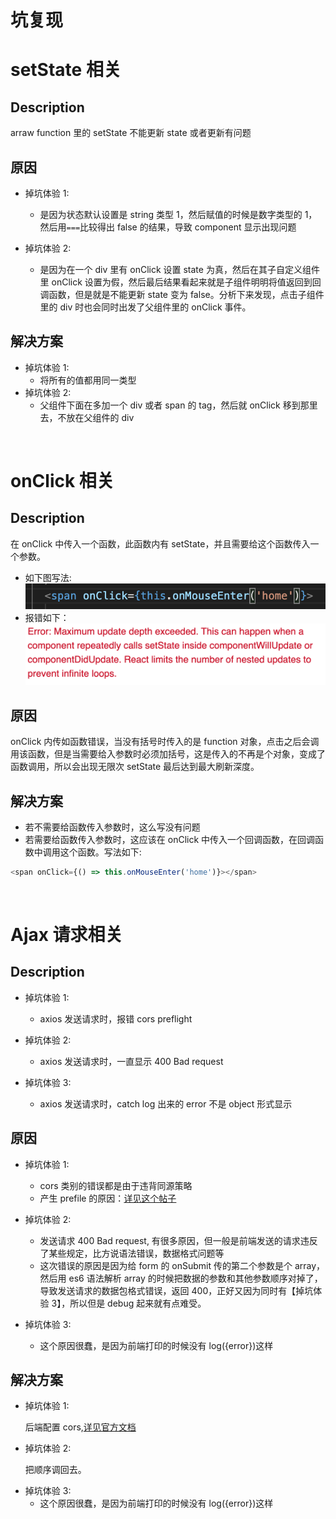 # 坑复现

# setState 相关

## Description

arraw function 里的 setState 不能更新 state 或者更新有问题

## 原因

-   掉坑体验 1:

    -   是因为状态默认设置是 string 类型 1，然后赋值的时候是数字类型的 1，然后用`===`比较得出 false 的结果，导致 component 显示出现问题

-   掉坑体验 2:
    -   是因为在一个 div 里有 onClick 设置 state 为真，然后在其子自定义组件里 onClick 设置为假，然后最后结果看起来就是子组件明明将值返回到回调函数，但是就是不能更新 state 变为 false。分析下来发现，点击子组件里的 div 时也会同时出发了父组件里的 onClick 事件。

## 解决方案

-   掉坑体验 1:
    -   将所有的值都用同一类型
-   掉坑体验 2:
    -   父组件下面在多加一个 div 或者 span 的 tag，然后就 onClick 移到那里去，不放在父组件的 div

<br/>

# onClick 相关

## Description

在 onClick 中传入一个函数，此函数内有 setState，并且需要给这个函数传入一个参数。

-   如下图写法:
    ![](./statics/onClick1.png)
-   报错如下：
    ![](./statics/onClick-error1.png)

## 原因

onClick 内传如函数错误，当没有括号时传入的是 function 对象，点击之后会调用该函数，但是当需要给入参数时必须加括号，这是传入的不再是个对象，变成了函数调用，所以会出现无限次 setState 最后达到最大刷新深度。

## 解决方案

-   若不需要给函数传入参数时，这么写没有问题
-   若需要给函数传入参数时，这应该在 onClick 中传入一个回调函数，在回调函数中调用这个函数。写法如下:

```javascript
<span onClick={() => this.onMouseEnter('home')}></span>
```

<br/>

# Ajax 请求相关

## Description

-   掉坑体验 1:

    -   axios 发送请求时，报错 cors preflight

-   掉坑体验 2:

    -   axios 发送请求时，一直显示 400 Bad request

-   掉坑体验 3:
    -   axios 发送请求时，catch log 出来的 error 不是 object 形式显示

## 原因

-   掉坑体验 1:

    -   cors 类别的错误都是由于违背同源策略
    -   产生 prefile 的原因：[详见这个帖子](https://stackoverflow.com/questions/29954037/why-is-an-options-request-sent-and-can-i-disable-it)

-   掉坑体验 2:

    -   发送请求 400 Bad request, 有很多原因，但一般是前端发送的请求违反了某些规定，比方说语法错误，数据格式问题等
    -   这次错误的原因是因为给 form 的 onSubmit 传的第二个参数是个 array，然后用 es6 语法解析 array 的时候把数据的参数和其他参数顺序对掉了，导致发送请求的数据包格式错误，返回 400，正好又因为同时有【掉坑体验 3】，所以但是 debug 起来就有点难受。

-   掉坑体验 3:
    -   这个原因很蠢，是因为前端打印的时候没有 log({error})这样

## 解决方案

-   掉坑体验 1:

    后端配置 cors,[详见官方文档](https://www.npmjs.com/package/cors)

-   掉坑体验 2:

    把顺序调回去。

*   掉坑体验 3:
    -   这个原因很蠢，是因为前端打印的时候没有 log({error})这样
